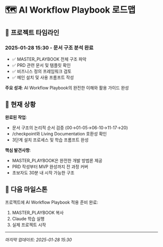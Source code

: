 # 🗺️ AI Workflow Playbook 로드맵

## 📅 프로젝트 타임라인

### 2025-01-28 15:30 - 문서 구조 분석 완료
- ✅ MASTER_PLAYBOOK 전체 구조 파악
- ✅ PRD 관련 문서 및 템플릿 확인
- ✅ 비즈니스 정의 프레임워크 검토
- ✅ 메인 설치 및 사용 프롬프트 작성

**주요 성과**: AI Workflow Playbook의 완전한 이해와 활용 가이드 완성

## 🎯 현재 상황

**완료된 작업**:
- 문서 구조의 논리적 순서 검증 (00→01-05→06-10→11-17→20)
- /checkpoint와 Living Documentation 호환성 확인
- 3단계 설치 프로세스 및 학습 프롬프트 완성

**핵심 발견사항**:
- MASTER_PLAYBOOK은 완전한 개발 방법론 제공
- PRD 작성부터 MVP 완성까지 전 과정 커버
- 초보자도 30분 내 시작 가능한 구조

## 🚀 다음 마일스톤

프로젝트에 AI Workflow Playbook 적용 준비 완료:
1. MASTER_PLAYBOOK 복사
2. Claude 학습 실행  
3. 실제 프로젝트 시작

---
*마지막 업데이트: 2025-01-28 15:30*